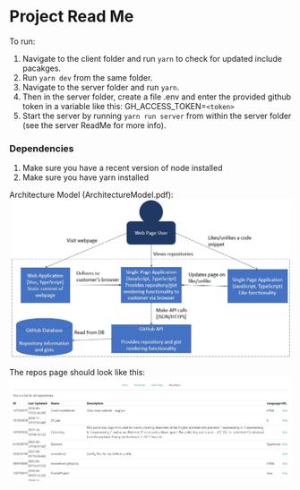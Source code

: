 # Project Read Me

To run: 
1. Navigate to the client folder and run `yarn` to check for updated include pacakges.
2. Run `yarn dev` from the same folder.
3. Navigate to the server folder and run `yarn`.
4. Then in the server folder, create a file .env and enter the provided github token in a variable like this: GH_ACCESS_TOKEN=`<token>`
5. Start the server by running `yarn run server` from within the server folder (see the server ReadMe for more info).


### Dependencies
1. Make sure you have a recent version of node installed
2. Make sure you have yarn installed

Architecture Model (ArchitectureModel.pdf):
![alt text](ArchitectureModel.jpg "Architecture Model")

The repos page should look like this: 
![alt text](reposPage.jpg "Repos Page")